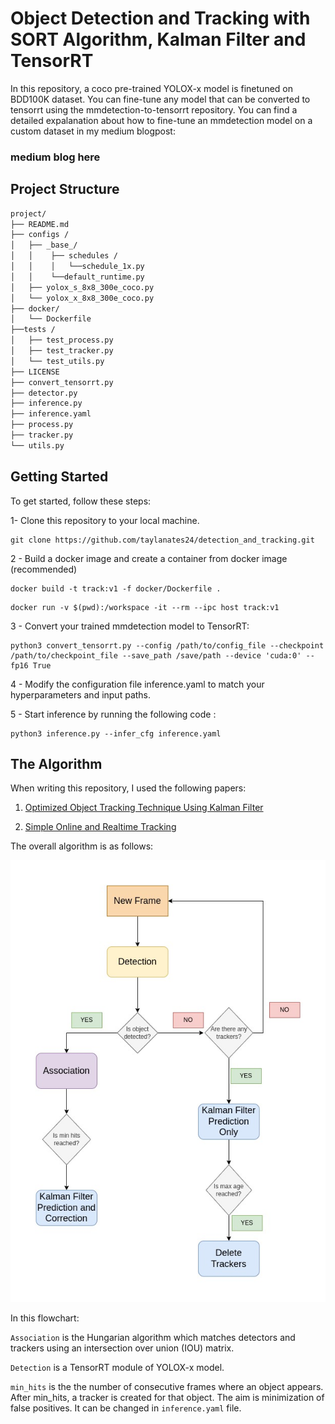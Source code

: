 # Object Detection and Tracking with SORT Algorithm, Kalman Filter and TensorRT

In this repository, a coco pre-trained YOLOX-x model is finetuned on BDD100K dataset. You can fine-tune any model that can be converted to tensorrt using the mmdetection-to-tensorrt repository. You can find a detailed expalanation about how to fine-tune an mmdetection model on a custom dataset in my medium blogpost:

### medium blog here

## Project Structure
```bash
project/
├── README.md
├── configs /
│   ├── _base_/
│   │    ├── schedules /
│   │    │   └──schedule_1x.py
│   │    └──default_runtime.py
│   ├── yolox_s_8x8_300e_coco.py
│   └── yolox_x_8x8_300e_coco.py
├── docker/
│   └── Dockerfile
├──tests /
│   ├── test_process.py
│   ├── test_tracker.py
│   └── test_utils.py
├── LICENSE
├── convert_tensorrt.py
├── detector.py
├── inference.py
├── inference.yaml
├── process.py
├── tracker.py
└── utils.py
```

## Getting Started
To get started, follow these steps:

1- Clone this repository to your local machine.

```
git clone https://github.com/taylanates24/detection_and_tracking.git
```
2 - Build a docker image and create a container from docker image  (recommended)

```
docker build -t track:v1 -f docker/Dockerfile .
```

```
docker run -v $(pwd):/workspace -it --rm --ipc host track:v1
```


3 - Convert your trained mmdetection model to TensorRT:

```
python3 convert_tensorrt.py --config /path/to/config_file --checkpoint /path/to/checkpoint_file --save_path /save/path --device 'cuda:0' --fp16 True

```

4 - Modify the configuration file inference.yaml to match your hyperparameters and input paths.

5 - Start inference by running the following code :

```
python3 inference.py --infer_cfg inference.yaml
```

## The Algorithm

When writing this repository, I used the following papers:

1) [Optimized Object Tracking Technique Using Kalman Filter](https://arxiv.org/abs/2103.05467)

2) [Simple Online and Realtime Tracking](https://arxiv.org/abs/1602.00763)

The overall algorithm is as follows:

![overall algorithm](pics/SORT.jpg)

In this flowchart:
    
`Association` is the Hungarian algorithm which matches detectors and trackers using an intersection over union (IOU) matrix.

`Detection` is a TensorRT module of YOLOX-x model.

`min_hits` is the the number of consecutive frames where an object appears. After min_hits, a tracker is created for that object. The aim is minimization of false positives. It can be changed in `inference.yaml` file.